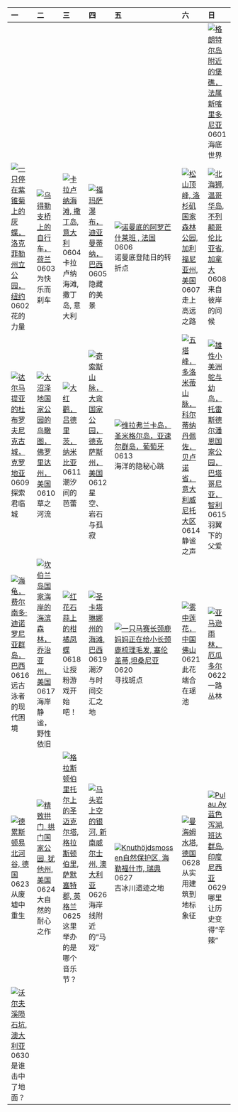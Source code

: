 | 一                                                                                                                                                                                                         | 二                                                                                                                                                                                                    | 三                                                                                                                                                                                                                           | 四                                                                                                                                                                                                    | 五                                                                                                                                                                                                             | 六                                                                                                                                                                                                             | 日                                                                                                                                                                                                       |
|:----------------------------------------------------------------------------------------------------------------------------------------------------------------------------------------------------------|:-----------------------------------------------------------------------------------------------------------------------------------------------------------------------------------------------------|:----------------------------------------------------------------------------------------------------------------------------------------------------------------------------------------------------------------------------|:-----------------------------------------------------------------------------------------------------------------------------------------------------------------------------------------------------|:--------------------------------------------------------------------------------------------------------------------------------------------------------------------------------------------------------------|:--------------------------------------------------------------------------------------------------------------------------------------------------------------------------------------------------------------|:--------------------------------------------------------------------------------------------------------------------------------------------------------------------------------------------------------|
|                                                                                                                                                                                                           |                                                                                                                                                                                                      |                                                                                                                                                                                                                             |                                                                                                                                                                                                      |                                                                                                                                                                                                               |                                                                                                                                                                                                               | [![](https://www.bing.com/th?id=OHR.GrandeTerreReef_ZH-CN7463701309_320x240.jpg "格朗特尔岛附近的堡礁，法属新喀里多尼亚")](https://www.bing.com/th?id=OHR.GrandeTerreReef_ZH-CN7463701309_UHD.jpg)<br>0601<br>海底世界         |
| [![](https://www.bing.com/th?id=OHR.EchinaceaButterfly_ZH-CN7877489878_320x240.jpg "一只停在紫锥菊上的灰蝶，洛克菲勒州立公园，纽约")](https://www.bing.com/th?id=OHR.EchinaceaButterfly_ZH-CN7877489878_UHD.jpg)<br>0602<br>花的力量 | [![](https://www.bing.com/th?id=OHR.BicyclesUtrecht_ZH-CN8016028978_320x240.jpg "乌得勒支桥上的自行车，荷兰")](https://www.bing.com/th?id=OHR.BicyclesUtrecht_ZH-CN8016028978_UHD.jpg)<br>0603<br>为快乐而刹车          | [![](https://www.bing.com/th?id=OHR.CalaLuna_ZH-CN8174946414_320x240.jpg "卡拉卢纳海滩, 撒丁岛, 意大利")](https://www.bing.com/th?id=OHR.CalaLuna_ZH-CN8174946414_UHD.jpg)<br>0604<br>卡拉卢纳海滩, 撒丁岛, 意大利                                  | [![](https://www.bing.com/th?id=OHR.FumacinhaBahia_ZH-CN9190616593_320x240.jpg "福玛萨瀑布，迪亚曼蒂纳，巴西")](https://www.bing.com/th?id=OHR.FumacinhaBahia_ZH-CN9190616593_UHD.jpg)<br>0605<br>隐藏的美景            | [![](https://www.bing.com/th?id=OHR.NormandyBeach_ZH-CN9312381737_320x240.jpg "诺曼底的阿罗芒什莱班 , 法国")](https://www.bing.com/th?id=OHR.NormandyBeach_ZH-CN9312381737_UHD.jpg)<br>0606<br>诺曼底登陆日的转折点                 | [![](https://www.bing.com/th?id=OHR.PacificCrestTrail_ZH-CN9582395021_320x240.jpg "松山顶峰, 洛杉矶国家森林公园, 加利福尼亚州, 美国")](https://www.bing.com/th?id=OHR.PacificCrestTrail_ZH-CN9582395021_UHD.jpg)<br>0607<br>走上高远之路 | [![](https://www.bing.com/th?id=OHR.StellarSeaLions_ZH-CN2859514359_320x240.jpg "北海狮, 温哥华岛, 不列颠哥伦比亚省, 加拿大")](https://www.bing.com/th?id=OHR.StellarSeaLions_ZH-CN2859514359_UHD.jpg)<br>0608<br>来自彼岸的问候 |
| [![](https://www.bing.com/th?id=OHR.DubrovnikTwilight_ZH-CN2981648854_320x240.jpg "达尔马提亚的杜布罗夫尼克古城，克罗地亚")](https://www.bing.com/th?id=OHR.DubrovnikTwilight_ZH-CN2981648854_UHD.jpg)<br>0609<br>探索君临城      | [![](https://www.bing.com/th?id=OHR.AerialEverglades_ZH-CN3388982881_320x240.jpg "大沼泽地国家公园的鸟瞰图，佛罗里达州，美国")](https://www.bing.com/th?id=OHR.AerialEverglades_ZH-CN3388982881_UHD.jpg)<br>0610<br>草之河流  | [![](https://www.bing.com/th?id=OHR.FlamingosNamibia_ZH-CN3639748956_320x240.jpg "大红鹳，吕德里茨，纳米比亚")](https://www.bing.com/th?id=OHR.FlamingosNamibia_ZH-CN3639748956_UHD.jpg)<br>0611<br>潮汐间的芭蕾                               | [![](https://www.bing.com/th?id=OHR.BigBendChisos_ZH-CN3794880768_320x240.jpg "奇索斯山脉，大弯国家公园，德克萨斯州，美国")](https://www.bing.com/th?id=OHR.BigBendChisos_ZH-CN3794880768_UHD.jpg)<br>0612<br>星空、岩石与孤寂    | [![](https://www.bing.com/th?id=OHR.SanMiguelAzores_ZH-CN2511982585_320x240.jpg "维拉弗兰卡岛，圣米格尔岛，亚速尔群岛，葡萄牙")](https://www.bing.com/th?id=OHR.SanMiguelAzores_ZH-CN2511982585_UHD.jpg)<br>0613<br>海洋的隐秘心跳         | [![](https://www.bing.com/th?id=OHR.DolomitiEstate_ZH-CN6501271709_320x240.jpg "五塔峰，多洛米蒂山脉，科尔蒂纳丹佩佐，贝卢诺省，意大利威尼托大区")](https://www.bing.com/th?id=OHR.DolomitiEstate_ZH-CN6501271709_UHD.jpg)<br>0614<br>静谧之声    | [![](https://www.bing.com/th?id=OHR.RheaDad_ZH-CN6706868651_320x240.jpg "雄性小美洲鸵与幼鸟，托雷斯德尔潘恩国家公园，巴塔哥尼亚，智利")](https://www.bing.com/th?id=OHR.RheaDad_ZH-CN6706868651_UHD.jpg)<br>0615<br>羽翼下的父爱            |
| [![](https://www.bing.com/th?id=OHR.SeaTurtleBrazil_ZH-CN6907161064_320x240.jpg "海龟，费尔南多·迪诺罗尼亚群岛，巴西")](https://www.bing.com/th?id=OHR.SeaTurtleBrazil_ZH-CN6907161064_UHD.jpg)<br>0616<br>远古泳者的现代困境       | [![](https://www.bing.com/th?id=OHR.CumberlandOaks_ZH-CN7265906780_320x240.jpg "坎伯兰岛国家海岸的海滨森林，乔治亚州，美国")](https://www.bing.com/th?id=OHR.CumberlandOaks_ZH-CN7265906780_UHD.jpg)<br>0617<br>海岸静谧，野性依旧 | [![](https://www.bing.com/th?id=OHR.AsianSwallowtail_ZH-CN7442263508_320x240.jpg "红花石蒜上的柑橘凤蝶")](https://www.bing.com/th?id=OHR.AsianSwallowtail_ZH-CN7442263508_UHD.jpg)<br>0618<br>让授粉游戏开始吧！                               | [![](https://www.bing.com/th?id=OHR.WinterBegins_ZH-CN7638411804_320x240.jpg "圣卡塔琳娜州的海滩, 巴西")](https://www.bing.com/th?id=OHR.WinterBegins_ZH-CN7638411804_UHD.jpg)<br>0619<br>潮汐与时间交汇之地             | [![](https://www.bing.com/th?id=OHR.SerengetiGiraffe_ZH-CN2613013393_320x240.jpg "一只马赛长颈鹿妈妈正在给小长颈鹿梳理毛发, 塞伦盖蒂,坦桑尼亚")](https://www.bing.com/th?id=OHR.SerengetiGiraffe_ZH-CN2613013393_UHD.jpg)<br>0620<br>寻找斑点 | [![](https://www.bing.com/th?id=OHR.SummerSolsticeY25_ZH-CN2728972774_320x240.jpg "雾中莲花，中国佛山")](https://www.bing.com/th?id=OHR.SummerSolsticeY25_ZH-CN2728972774_UHD.jpg)<br>0621<br>此花端合在瑶池                  | [![](https://www.bing.com/th?id=OHR.AmazonEcuador_ZH-CN2864991745_320x240.jpg "亚马逊雨林，厄瓜多尔")](https://www.bing.com/th?id=OHR.AmazonEcuador_ZH-CN2864991745_UHD.jpg)<br>0622<br>一路丛林                      |
| [![](https://www.bing.com/th?id=OHR.DresdenElbe_ZH-CN8776977800_320x240.jpg "德累斯顿易北河谷, 德国")](https://www.bing.com/th?id=OHR.DresdenElbe_ZH-CN8776977800_UHD.jpg)<br>0623<br>从废墟中重生                        | [![](https://www.bing.com/th?id=OHR.DelicateArch_ZH-CN8971667580_320x240.jpg "精致拱门, 拱门国家公园, 犹他州, 美国")](https://www.bing.com/th?id=OHR.DelicateArch_ZH-CN8971667580_UHD.jpg)<br>0624<br>大自然的耐心之作      | [![](https://www.bing.com/th?id=OHR.GlastonburyScenic_ZH-CN9162571249_320x240.jpg "格拉斯顿伯里托尔上的圣迈克尔塔, 格拉斯顿伯里, 萨默塞特郡, 英格兰")](https://www.bing.com/th?id=OHR.GlastonburyScenic_ZH-CN9162571249_UHD.jpg)<br>0625<br>这里举办的是哪个音乐节？ | [![](https://www.bing.com/th?id=OHR.HorseheadRock_ZH-CN9319651125_320x240.jpg "马头岩上空的银河, 新南威尔士州, 澳大利亚")](https://www.bing.com/th?id=OHR.HorseheadRock_ZH-CN9319651125_UHD.jpg)<br>0626<br>海岸线附近的“马戏” | [![](https://www.bing.com/th?id=OHR.SwedenReserve_ZH-CN9963744170_320x240.jpg "Knuthöjdsmossen自然保护区, 海勒福什市, 瑞典")](https://www.bing.com/th?id=OHR.SwedenReserve_ZH-CN9963744170_UHD.jpg)<br>0627<br>古冰川遗迹之地    | [![](https://www.bing.com/th?id=OHR.WatertowerMannheim_ZH-CN0692039329_320x240.jpg "曼海姆水塔, 德国")](https://www.bing.com/th?id=OHR.WatertowerMannheim_ZH-CN0692039329_UHD.jpg)<br>0628<br>从实用建筑到地标象征             | [![](https://www.bing.com/th?id=OHR.BandaIsland_ZH-CN1145779264_320x240.jpg "Pulau Ay蓝色泻湖, 班达群岛, 印度尼西亚")](https://www.bing.com/th?id=OHR.BandaIsland_ZH-CN1145779264_UHD.jpg)<br>0629<br>哪里让历史变得“辛辣”    |
| [![](https://www.bing.com/th?id=OHR.WolfeCrater_ZH-CN1652906326_320x240.jpg "沃尔夫溪陨石坑, 澳大利亚")](https://www.bing.com/th?id=OHR.WolfeCrater_ZH-CN1652906326_UHD.jpg)<br>0630<br>是谁击中了地面？                     |                                                                                                                                                                                                      |                                                                                                                                                                                                                             |                                                                                                                                                                                                      |                                                                                                                                                                                                               |                                                                                                                                                                                                               |                                                                                                                                                                                                         |
